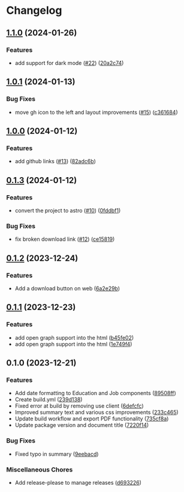 # Changelog

## [1.1.0](https://github.com/bn3t/resume-ng/compare/v1.0.1...v1.1.0) (2024-01-26)


### Features

* add support for dark mode ([#22](https://github.com/bn3t/resume-ng/issues/22)) ([20a2c74](https://github.com/bn3t/resume-ng/commit/20a2c7423d82353076c41fdabf90c30662c75a4e))

## [1.0.1](https://github.com/bn3t/resume-ng/compare/v1.0.0...v1.0.1) (2024-01-13)


### Bug Fixes

* move gh icon to the left and layout improvements ([#15](https://github.com/bn3t/resume-ng/issues/15)) ([c361684](https://github.com/bn3t/resume-ng/commit/c3616842f1b256cacce57d3c2b0f04eab018a237))

## [1.0.0](https://github.com/bn3t/resume-ng/compare/v0.1.3...v1.0.0) (2024-01-12)


### Features

* add github links ([#13](https://github.com/bn3t/resume-ng/issues/13)) ([82adc6b](https://github.com/bn3t/resume-ng/commit/82adc6b5748402c9809bc26f91976ea65e887218))

## [0.1.3](https://github.com/bn3t/resume-ng/compare/v0.1.2...v0.1.3) (2024-01-12)


### Features

* convert the project to astro ([#10](https://github.com/bn3t/resume-ng/issues/10)) ([0fddbf1](https://github.com/bn3t/resume-ng/commit/0fddbf1a53bbd49b6b582e95bcb47008e59dfa83))


### Bug Fixes

* fix broken download link ([#12](https://github.com/bn3t/resume-ng/issues/12)) ([ce15819](https://github.com/bn3t/resume-ng/commit/ce15819598234bf39ab5ae0be2c6a896d299e0da))

## [0.1.2](https://github.com/bn3t/resume-ng/compare/v0.1.1...v0.1.2) (2023-12-24)


### Features

* Add a download button on web ([6a2e29b](https://github.com/bn3t/resume-ng/commit/6a2e29bb95d99f795bd3e2eb4d733fc3a6a18290))

## [0.1.1](https://github.com/bn3t/resume-ng/compare/v0.1.0...v0.1.1) (2023-12-23)


### Features

* add open graph support into the html ([b45fe02](https://github.com/bn3t/resume-ng/commit/b45fe02ad9f954cca8fe0dfc3382284260bcd84b))
* add open graph support into the html ([1e749f4](https://github.com/bn3t/resume-ng/commit/1e749f44ccd52c21e81f90e14443e3f43365dd92))

## 0.1.0 (2023-12-21)


### Features

* Add date formatting to Education and Job components ([89508ff](https://github.com/bn3t/resume-ng/commit/89508ffa4236e96f2c844119478b74e1c646460d))
* Create build.yml ([239d138](https://github.com/bn3t/resume-ng/commit/239d138157327f2415c202eb4b450c140a9b1a21))
* Fixed error at build by removing use client ([6defcfc](https://github.com/bn3t/resume-ng/commit/6defcfc597fb9c749b10f39b11477274df0cdd3e))
* Improved summary text and various css improvements ([233c465](https://github.com/bn3t/resume-ng/commit/233c4657bfa91e045b2551a237c9c79fbb5b9cc8))
* Update build workflow and export PDF functionality ([735cf8a](https://github.com/bn3t/resume-ng/commit/735cf8a206fda0daf50d88b514e8a97159193bf2))
* Update package version and document title ([7220f14](https://github.com/bn3t/resume-ng/commit/7220f14e3ff6a0957c119d0fe70026176cb91bdf))


### Bug Fixes

* Fixed typo in summary ([9eebacd](https://github.com/bn3t/resume-ng/commit/9eebacd2f873290162835ab4252d391b965c2450))


### Miscellaneous Chores

* Add release-please to manage releases ([d693226](https://github.com/bn3t/resume-ng/commit/d693226ac0ac1e31bdfa3bbc2d69122d06bbb0cd))
